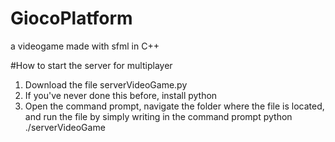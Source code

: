 # GiocoPlatform
a videogame made with sfml in C++

#How to start the server for multiplayer

<ol>
  <li>Download the file serverVideoGame.py</li>
  <li>If you've never done this before, install python</li>
  <li>Open the command prompt, navigate the folder where the file is located, and run the file by simply writing in the command prompt python ./serverVideoGame</li>
 </ol>
